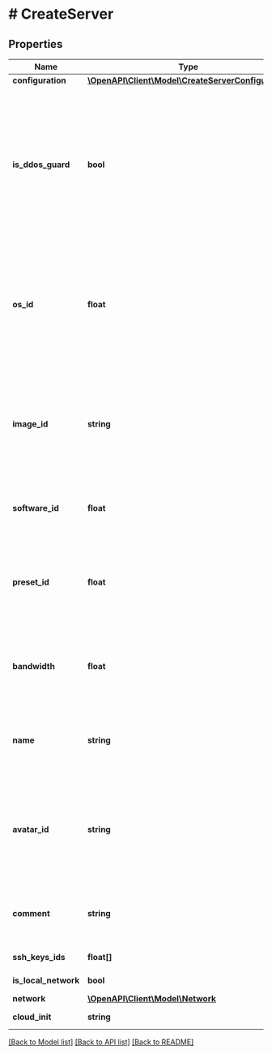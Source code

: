 # # CreateServer

## Properties

Name | Type | Description | Notes
------------ | ------------- | ------------- | -------------
**configuration** | [**\OpenAPI\Client\Model\CreateServerConfiguration**](CreateServerConfiguration.md) |  | [optional]
**is_ddos_guard** | **bool** | Защита от DDoS. Серверу выдается защищенный IP-адрес с защитой уровня L3 / L4. Для включения защиты уровня L7 необходимо создать тикет в техническую поддержку. |
**os_id** | **float** | Уникальный идентификатор операционной системы, которая будет установлена на облачный сервер. Нельзя передавать вместе с &#x60;image_id&#x60;. | [optional]
**image_id** | **string** | Уникальный идентификатор образа, который будет установлен на облачный сервер. Нельзя передавать вместе с &#x60;os_id&#x60;. | [optional]
**software_id** | **float** | Уникальный идентификатор программного обеспечения сервера. | [optional]
**preset_id** | **float** | Уникальный идентификатор тарифа сервера. Нельзя передавать вместе с ключом &#x60;configurator&#x60;. | [optional]
**bandwidth** | **float** | Пропускная способность тарифа. Доступные значения от 100 до 1000 с шагом 100. |
**name** | **string** | Имя облачного сервера. Максимальная длина — 255 символов, имя должно быть уникальным. |
**avatar_id** | **string** | Уникальный идентификатор аватара сервера. Описание методов работы с аватарами появится позднее. | [optional]
**comment** | **string** | Комментарий к облачному серверу. Максимальная длина — 255 символов. | [optional]
**ssh_keys_ids** | **float[]** | Список SSH-ключей. | [optional]
**is_local_network** | **bool** | Локальная сеть. | [optional]
**network** | [**\OpenAPI\Client\Model\Network**](Network.md) |  | [optional]
**cloud_init** | **string** | Cloud-init скрипт | [optional]

[[Back to Model list]](../../README.md#models) [[Back to API list]](../../README.md#endpoints) [[Back to README]](../../README.md)
